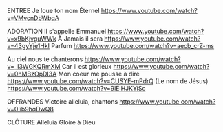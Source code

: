 ENTREE
Je loue ton nom Éternel
https://www.youtube.com/watch?v=VMvcnDbWbqA

ADORATION
Il s'appelle Emmanuel
https://www.youtube.com/watch?v=x9bKjvguWWk
À Jamais il sera
https://www.youtube.com/watch?v=43gyYje1HkI
Parfum
https://www.youtube.com/watch?v=aecb_crZ-ms

Au ciel nous te chanterons
https://www.youtube.com/watch?v=_I3WGKQRmXM
Car il est glorieux
https://www.youtube.com/watch?v=0hMBzOpDI3A
Mon coeur me pousse à dire
https://www.youtube.com/watch?v=CUSYE-mPdrQ
(Le nom de Jésus)
https://www.youtube.com/watch?v=9lElHJKYiSc

OFFRANDES
Victoire alleluia, chantons
https://www.youtube.com/watch?v=0Iib9hqDwQ8

CLÔTURE
Alleluia Gloire à Dieu
